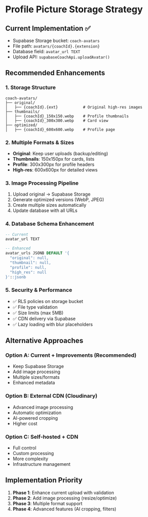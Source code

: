 # Profile Picture Storage Strategy

## Current Implementation ✅

- Supabase Storage bucket: `coach-avatars`
- File path: `avatars/{coachId}.{extension}`
- Database field: `avatar_url TEXT`
- Upload API: `supabaseCoachApi.uploadAvatar()`

## Recommended Enhancements

### 1. Storage Structure

```
coach-avatars/
├── original/
│   ├── {coachId}.{ext}           # Original high-res images
├── thumbnails/
│   ├── {coachId}_150x150.webp    # Profile thumbnails
│   ├── {coachId}_300x300.webp    # Card view
├── optimized/
│   ├── {coachId}_600x600.webp    # Profile page
```

### 2. Multiple Formats & Sizes

- **Original**: Keep user uploads (backup/editing)
- **Thumbnails**: 150x150px for cards, lists
- **Profile**: 300x300px for profile headers
- **High-res**: 600x600px for detailed views

### 3. Image Processing Pipeline

1. Upload original → Supabase Storage
2. Generate optimized versions (WebP, JPEG)
3. Create multiple sizes automatically
4. Update database with all URLs

### 4. Database Schema Enhancement

```sql
-- Current
avatar_url TEXT

-- Enhanced
avatar_urls JSONB DEFAULT '{
  "original": null,
  "thumbnail": null,
  "profile": null,
  "high_res": null
}'::jsonb
```

### 5. Security & Performance

- ✅ RLS policies on storage bucket
- ✅ File type validation
- ✅ Size limits (max 5MB)
- ✅ CDN delivery via Supabase
- ✅ Lazy loading with blur placeholders

## Alternative Approaches

### Option A: Current + Improvements (Recommended)

- Keep Supabase Storage
- Add image processing
- Multiple sizes/formats
- Enhanced metadata

### Option B: External CDN (Cloudinary)

- Advanced image processing
- Automatic optimization
- AI-powered cropping
- Higher cost

### Option C: Self-hosted + CDN

- Full control
- Custom processing
- More complexity
- Infrastructure management

## Implementation Priority

1. **Phase 1**: Enhance current upload with validation
2. **Phase 2**: Add image processing (resize/optimize)
3. **Phase 3**: Multiple format support
4. **Phase 4**: Advanced features (AI cropping, filters)
